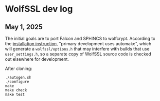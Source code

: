 # WolfSSL dev log

## May 1, 2025
The initial goals are to port Falcon and SPHINCS to wolfcrypt. According to the [installation instruction](https://github.com/wolfSSL/wolfssl/blob/master/INSTALL), "primary development uses automake", which will generate a `wolfssl/options.h` that may interfere with builds that use `user_settings.h`, so a separate copy of WolfSSL source code is checked out elsewhere for development.

After cloning:

```
./autogen.sh
./configure
make
make check
make test
```

